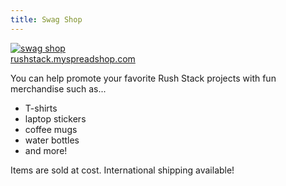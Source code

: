 ```yaml
---
title: Swag Shop
---
```


<div style={{ paddingTop: "20px", paddingBottom: "20px", display: "flex", flexDirection: "row" }}>
  <div style={{ textAlign: "center" }}>
    <a className="no-external-link-icon" target="_blank" href="https://rushstack.myspreadshop.com/"><img
    src="/images/swagshop.jpg" alt="swag shop" title="swag shop"
    style={{ width: "380px", borderStyle: "solid", borderWidth: "2px", borderColor: "#c0c0c0" }}/></a>
    <br/>
    <a target="_blank" href="https://rushstack.myspreadshop.com/">rushstack.myspreadshop.com</a>
  </div>
</div>

You can help promote your favorite Rush Stack projects with fun merchandise such as...

- T-shirts
- laptop stickers
- coffee mugs
- water bottles
- and more!

Items are sold at cost. International shipping available!
